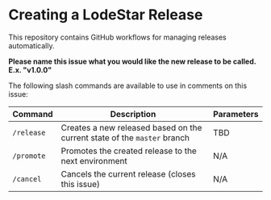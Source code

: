 # Creating a LodeStar Release

This repository contains GitHub workflows for managing releases automatically.

**Please name this issue what you would like the new release to be called. E.x. "v1.0.0"**

The following slash commands are available to use in comments on this issue:

| Command | Description | Parameters |
|---|---|---|
| `/release` | Creates a new released based on the current state of the `master` branch | TBD |
| `/promote` | Promotes the created release to the next environment | N/A |
| `/cancel` | Cancels the current release (closes this issue) | N/A |
